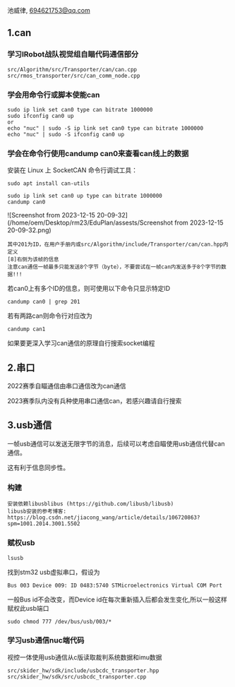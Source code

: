 池威律, 694621753@qq.com

## 1.can

### 学习IRobot战队视觉组自瞄代码通信部分

``` 
src/Algorithm/src/Transporter/can/can.cpp
src/rmos_transporter/src/can_comm_node.cpp
```



### 学会用命令行或脚本使能can

``` 
sudo ip link set can0 type can bitrate 1000000
sudo ifconfig can0 up
or
echo "nuc" | sudo -S ip link set can0 type can bitrate 1000000
echo "nuc" | sudo -S ifconfig can0 up
```



### 学会在命令行使用candump can0来查看can线上的数据

安装在 Linux 上 SocketCAN 命令行调试工具：

``` 
sudo apt install can-utils
```

``` 
sudo ip link set can0 up type can bitrate 1000000
candump can0
```

![Screenshot from 2023-12-15 20-09-32](/home/oem/Desktop/rm23/EduPlan/assests/Screenshot from 2023-12-15 20-09-32.png)

``` 
其中201为ID，在用户手册内或src/Algorithm/include/Transporter/can/can.hpp内定义
[8]右侧为该帧的信息
注意can通信一帧最多只能发送8个字节（byte），不要尝试在一帧can内发送多于8个字节的数据!!!
```

若can0上有多个ID的信息，则可使用以下命令只显示特定ID

``` 
candump can0 | grep 201
```



若有两路can则命令行对应改为

``` 
candump can1
```



如果要更深入学习can通信的原理自行搜索socket编程



## 2.串口

2022赛季自瞄通信由串口通信改为can通信

2023赛季队内没有兵种使用串口通信can，若感兴趣请自行搜索



## 3.usb通信

一帧usb通信可以发送无限字节的消息，后续可以考虑自瞄使用usb通信代替can通信。

这有利于信息同步性。



### 构建

``` 
安装依赖libusblibus (https://github.com/libusb/libusb)
libusb安装的参考博客: https://blog.csdn.net/jiacong_wang/article/details/106720863?spm=1001.2014.3001.5502
```



### 赋权usb

``` 
lsusb
```

找到stm32 usb虚拟串口，假设为

``` 
Bus 003 Device 009: ID 0483:5740 STMicroelectronics Virtual COM Port
```

一般Bus id不会改变，而Device id在每次重新插入后都会发生变化,所以一般这样赋权此usb端口

```
sudo chmod 777 /dev/bus/usb/003/*
```



### 学习usb通信nuc端代码

视控一体使用usb通信从c版读取裁判系统数据和imu数据

``` 
src/skider_hw/sdk/include/usbcdc_transporter.hpp
src/skider_hw/sdk/src/usbcdc_transporter.cpp
```

